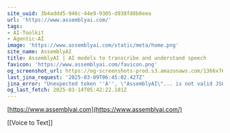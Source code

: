 ```yaml
---
site_uuid: 3b4addd5-946c-44e9-9305-d938fd8b0eea
url: 'https://www.assemblyai.com/'
tags:
- AI-Toolkit
- Agentic-AI
image: 'https://www.assemblyai.com/static/meta/home.png'
site_name: AssemblyAI
title: AssemblyAI | AI models to transcribe and understand speech
favicon: 'https://www.assemblyai.com/favicon.png'
og_screenshot_url: https://og-screenshots-prod.s3.amazonaws.com/1366x768/80/false/ac303e13b2836f26b643b87ccac1b193851d34339cec90f47833dd7920090d0d.jpeg
last_jina_request: '2025-03-09T06:45:02.427Z'
jina_error: "Unexpected token ''A'', \"AssemblyAI\"... is not valid JSON"
og_last_fetch: 2025-03-14T05:42:22.101Z
---
```


[https://www.assemblyai.com](https://www.assemblyai.com/)

[[Voice to Text]]
